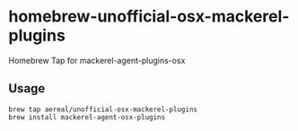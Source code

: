 # homebrew-unofficial-osx-mackerel-plugins

Homebrew Tap for mackerel-agent-plugins-osx

## Usage

```
brew tap aereal/unofficial-osx-mackerel-plugins
brew install mackerel-agent-osx-plugins
```
